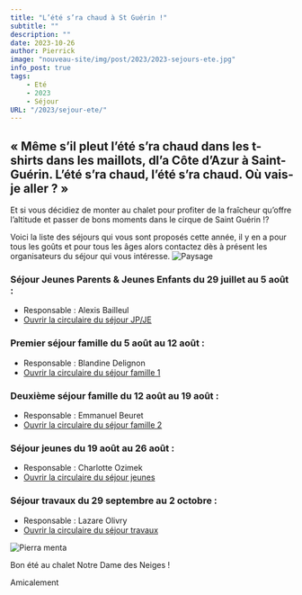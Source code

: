 ```yaml
---
title: "L’été s’ra chaud à St Guérin !"
subtitle: ""
description: ""
date: 2023-10-26
author: Pierrick
image: "nouveau-site/img/post/2023/2023-sejours-ete.jpg"
info_post: true
tags:
    - Eté
    - 2023
    - Séjour
URL: "/2023/sejour-ete/"
---
```


## « Même s’il pleut l’été s’ra chaud dans les t-shirts dans les maillots, dl’a Côte d’Azur à Saint-Guérin. L’été s’ra chaud, l’été s’ra chaud. Où vais-je aller ? »

Et si vous décidiez de monter au chalet pour profiter de la fraîcheur qu’offre l’altitude et passer de bons moments dans le cirque de Saint Guérin !?

Voici la liste des séjours qui vous sont proposés cette année, il y en a pour tous les goûts et pour tous les âges alors contactez dès à présent les organisateurs du séjour qui vous intéresse.
![Paysage](/nouveau-site/img/post/2023/2023-sejours-ete_1.jpg) 

### **Séjour Jeunes Parents & Jeunes Enfants du 29 juillet au 5 août :**
* Responsable : Alexis Bailleul
* <a href="/downloads/2023/areches-2023-JP-JE.pdf" target="_blank">Ouvrir la circulaire du séjour JP/JE</a>

### **Premier séjour famille du 5 août au 12 août :**
* Responsable : Blandine Delignon
* <a href="/downloads/2023/Sejour-famille-1.pdf" target="_blank">Ouvrir la circulaire du séjour famille 1</a>

### **Deuxième séjour famille du 12 août au 19 août :**
* Responsable : Emmanuel Beuret
* <a href="/downloads/2023/Sejour-famille-2.pdf" target="_blank">Ouvrir la circulaire du séjour famille 2</a>

### **Séjour jeunes du 19 août au 26 août :**
* Responsable : Charlotte Ozimek
* <a href="/downloads/2023/Sejour-jeunes.pdf" target="_blank">Ouvrir la circulaire du séjour jeunes</a>

### **Séjour travaux du 29 septembre au 2 octobre :**
* Responsable : Lazare Olivry
* <a href="/downloads/2023/Sejour-travaux.pdf" target="_blank">Ouvrir la circulaire du séjour travaux</a>

![Pierra menta](/nouveau-site/img/post/2023/2023-sejours-ete_2.jpg) 

Bon été au chalet Notre Dame des Neiges !

Amicalement
